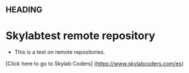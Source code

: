 ## HEADING

# **Skylabtest remote repository**

* This is a test on remote repositories.

[Click here to go to Skylab Coders] (https://www.skylabcoders.com/es)




